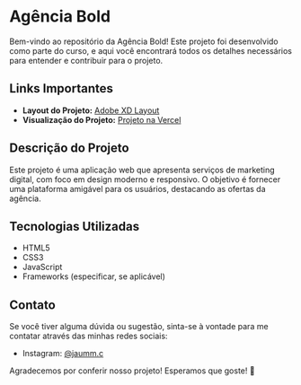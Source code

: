 # Agência Bold

Bem-vindo ao repositório da Agência Bold! Este projeto foi desenvolvido como parte do curso, e aqui você encontrará todos os detalhes necessários para entender e contribuir para o projeto.

## Links Importantes

- **Layout do Projeto:** [Adobe XD Layout](https://xd.adobe.com/view/d9f79e73-0240-4ade-867e-7e07b8bf994a-8ca4/specs/)
- **Visualização do Projeto:** [Projeto na Vercel](https://agencia-bold-delta.vercel.app/)

## Descrição do Projeto

Este projeto é uma aplicação web que apresenta serviços de marketing digital, com foco em design moderno e responsivo. O objetivo é fornecer uma plataforma amigável para os usuários, destacando as ofertas da agência.

## Tecnologias Utilizadas

- HTML5
- CSS3
- JavaScript
- Frameworks (especificar, se aplicável)


## Contato

Se você tiver alguma dúvida ou sugestão, sinta-se à vontade para me contatar através das minhas redes sociais:

- Instagram: [@jaumm.c](https://instagram.com/jaumm.c)

Agradecemos por conferir nosso projeto! Esperamos que goste! 🚀